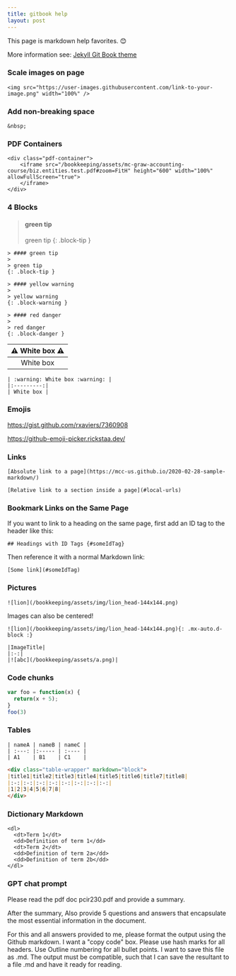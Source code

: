 ```yaml
---
title: gitbook help
layout: post
---
```


This page is markdown help favorites. :blush:

More information see: [Jekyll Git Book theme](https://github.com/sighingnow/jekyll-gitbook)

### Scale images on page

```
<img src="https://user-images.githubusercontent.com/link-to-your-image.png" width="100%" />
```

### Add non-breaking space

`&nbsp;`


### PDF Containers

```
<div class="pdf-container">
    <iframe src="/bookkeeping/assets/mc-graw-accounting-course/biz.entities.test.pdf#zoom=FitH" height="600" width="100%" allowFullScreen="true">
    </iframe>
</div>
```


### 4 Blocks

>#### green tip
>
> green tip
{: .block-tip }

```
> #### green tip
>
> green tip
{: .block-tip }
```

```
> #### yellow warning
>
> yellow warning
{: .block-warning }
```

```
> #### red danger
>
> red danger
{: .block-danger }
```

| :warning: White box :warning: |
|:---------:|
| White box |

```
| :warning: White box :warning: |
|:---------:|
| White box |
```

### Emojis

https://gist.github.com/rxaviers/7360908

https://github-emoji-picker.rickstaa.dev/

### Links

```
[Absolute link to a page](https://mcc-us.github.io/2020-02-28-sample-markdown/)
```

```
[Relative link to a section inside a page](#local-urls)
```

### Bookmark Links on the Same Page

If you want to link to a heading on the same page, first add an ID tag to the header like this:

```## Headings with ID Tags {#someIdTag}```

Then reference it with a normal Markdown link:

```[Some link](#someIdTag)```


### Pictures

```
![lion](/bookkeeping/assets/img/lion_head-144x144.png)
```

Images can also be centered!

```
![lion](/bookkeeping/assets/img/lion_head-144x144.png){: .mx-auto.d-block :}
```

```
|ImageTitle|
|:-:|
|![abc](/bookkeeping/assets/a.png)|
```

### Code chunks 

```javascript
var foo = function(x) {
  return(x + 5);
}
foo(3)
```

### Tables

```
| nameA | nameB | nameC |
| :---: |:----- | :---- |
| A1    | B1    | C1    |
```

```markdown
<div class="table-wrapper" markdown="block">
|title1|title2|title3|title4|title5|title6|title7|title8|
|:-:|:-:|:-:|:-:|:-:|:-:|:-:|:-:|
|1|2|3|4|5|6|7|8|
</div>
```

### Dictionary Markdown

```
<dl>
  <dt>Term 1</dt>
  <dd>Definition of term 1</dd>
  <dt>Term 2</dt>
  <dd>Definition of term 2a</dd>
  <dd>Definition of term 2b</dd>
</dl>
```

### GPT chat prompt

Please read the pdf doc pcir230.pdf and provide a summary.  

After the summary, Also provide 5 questions and answers that encapsulate the most essential information in the document.

For this and all answers provided to me, please format the output using the Github markdown. I want a "copy code" box. Please use hash marks for all headers. Use Outline numbering for all bullet points. I want to save this file as .md. The output must be compatible, such that I can save the resultant to a file .md and have it ready for reading.